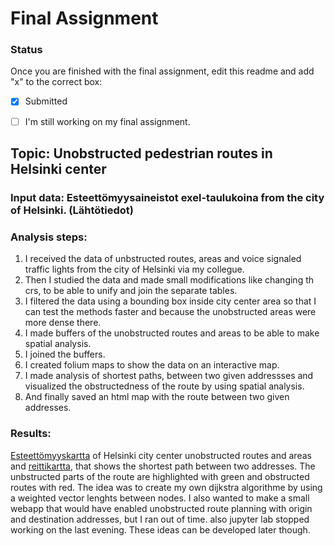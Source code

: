 # Final Assignment

### Status

Once you are finished with the final assignment, edit this readme and add "x" to the correct box:

* [x] Submitted

* [ ] I'm still working on my final assignment. 


## Topic: Unobstructed pedestrian routes in Helsinki center

### Input data: Esteettömyysaineistot exel-taulukoina from the city of Helsinki. (Lähtötiedot)

### Analysis steps:

1. I received the data of unbstructed routes, areas and voice signaled traffic lights from the city of Helsinki via my collegue. 
2. Then I studied the data and made small modifications like changing th crs, to be able to unify and join the separate tables.
3. I filtered the data using a bounding box inside city center area so that I can test the methods faster and because the unobstructed areas were more dense there.
4. I made buffers of the unobstructed routes and areas to be able to make spatial analysis.
5. I joined the buffers.
6. I created folium maps to show the data on an interactive map.
7. I made analysis of shortest paths, between two given addressses and visualized the obstructedness of the route by using spatial analysis.
8. And finally saved an html map with the route between two given addresses. 

### Results:
[Esteettömyyskartta](https://autogis-2019.github.io/final-assignment-vipy123/Esteetomyyskartta1.html) of Helsinki city center unobstructed routes and areas and [reittikartta](https://autogis-2019.github.io/final-assignment-vipy123/valitulostus1.html), that shows the shortest path between two addresses. The unbstructed parts of the route are highlighted with green and obstructed routes with red. 
The idea was to create my own dijkstra algorithme by using a weighted vector lenghts between nodes. I also wanted to make a small webapp that would have enabled unobstructed route planning with origin and destination addresses, but I ran out of time. also jupyter lab stopped working on the last evening. These ideas can be developed later though.